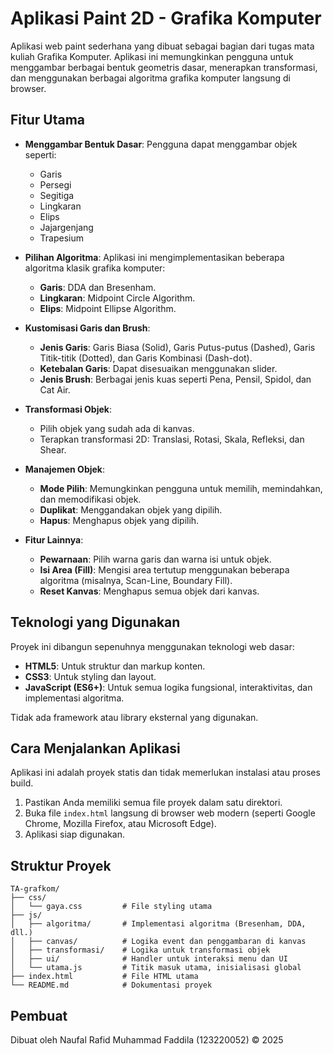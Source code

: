 # Aplikasi Paint 2D - Grafika Komputer

Aplikasi web paint sederhana yang dibuat sebagai bagian dari tugas mata kuliah Grafika Komputer. Aplikasi ini memungkinkan pengguna untuk menggambar berbagai bentuk geometris dasar, menerapkan transformasi, dan menggunakan berbagai algoritma grafika komputer langsung di browser.

## Fitur Utama

- **Menggambar Bentuk Dasar**: Pengguna dapat menggambar objek seperti:

  - Garis
  - Persegi
  - Segitiga
  - Lingkaran
  - Elips
  - Jajargenjang
  - Trapesium

- **Pilihan Algoritma**: Aplikasi ini mengimplementasikan beberapa algoritma klasik grafika komputer:

  - **Garis**: DDA dan Bresenham.
  - **Lingkaran**: Midpoint Circle Algorithm.
  - **Elips**: Midpoint Ellipse Algorithm.

- **Kustomisasi Garis dan Brush**:

  - **Jenis Garis**: Garis Biasa (Solid), Garis Putus-putus (Dashed), Garis Titik-titik (Dotted), dan Garis Kombinasi (Dash-dot).
  - **Ketebalan Garis**: Dapat disesuaikan menggunakan slider.
  - **Jenis Brush**: Berbagai jenis kuas seperti Pena, Pensil, Spidol, dan Cat Air.

- **Transformasi Objek**:

  - Pilih objek yang sudah ada di kanvas.
  - Terapkan transformasi 2D: Translasi, Rotasi, Skala, Refleksi, dan Shear.

- **Manajemen Objek**:

  - **Mode Pilih**: Memungkinkan pengguna untuk memilih, memindahkan, dan memodifikasi objek.
  - **Duplikat**: Menggandakan objek yang dipilih.
  - **Hapus**: Menghapus objek yang dipilih.

- **Fitur Lainnya**:
  - **Pewarnaan**: Pilih warna garis dan warna isi untuk objek.
  - **Isi Area (Fill)**: Mengisi area tertutup menggunakan beberapa algoritma (misalnya, Scan-Line, Boundary Fill).
  - **Reset Kanvas**: Menghapus semua objek dari kanvas.

## Teknologi yang Digunakan

Proyek ini dibangun sepenuhnya menggunakan teknologi web dasar:

- **HTML5**: Untuk struktur dan markup konten.
- **CSS3**: Untuk styling dan layout.
- **JavaScript (ES6+)**: Untuk semua logika fungsional, interaktivitas, dan implementasi algoritma.

Tidak ada framework atau library eksternal yang digunakan.

## Cara Menjalankan Aplikasi

Aplikasi ini adalah proyek statis dan tidak memerlukan instalasi atau proses build.

1.  Pastikan Anda memiliki semua file proyek dalam satu direktori.
2.  Buka file `index.html` langsung di browser web modern (seperti Google Chrome, Mozilla Firefox, atau Microsoft Edge).
3.  Aplikasi siap digunakan.

## Struktur Proyek

```
TA-grafkom/
├── css/
│   └── gaya.css         # File styling utama
├── js/
│   ├── algoritma/       # Implementasi algoritma (Bresenham, DDA, dll.)
│   ├── canvas/          # Logika event dan penggambaran di kanvas
│   ├── transformasi/    # Logika untuk transformasi objek
│   ├── ui/              # Handler untuk interaksi menu dan UI
│   └── utama.js         # Titik masuk utama, inisialisasi global
├── index.html           # File HTML utama
└── README.md            # Dokumentasi proyek
```

## Pembuat

Dibuat oleh Naufal Rafid Muhammad Faddila (123220052) © 2025
